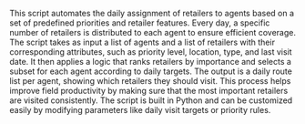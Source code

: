 
This script automates the daily assignment of retailers to agents based on a set of predefined priorities and retailer features. Every day, a specific number of retailers is distributed to each agent to ensure efficient coverage. The script takes as input a list of agents and a list of retailers with their corresponding attributes, such as priority level, location, type, and last visit date. It then applies a logic that ranks retailers by importance and selects a subset for each agent according to daily targets. The output is a daily route list per agent, showing which retailers they should visit. This process helps improve field productivity by making sure that the most important retailers are visited consistently. The script is built in Python and can be customized easily by modifying parameters like daily visit targets or priority rules.
